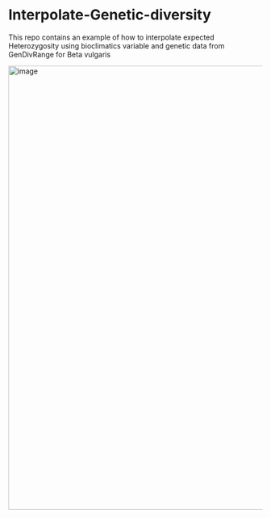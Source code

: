 # Interpolate-Genetic-diversity
This repo contains an example of how to interpolate expected Heterozygosity using bioclimatics variable and genetic data from GenDivRange for Beta vulgaris


<img width="1179" height="879" alt="image" src="https://github.com/user-attachments/assets/dd65f7f6-cf90-48fd-8267-a8ebbc7295e8" />
